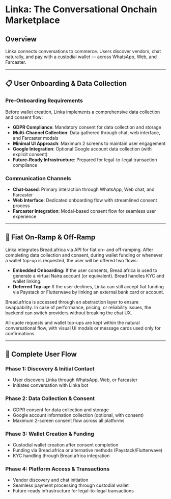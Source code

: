 # Linka: The Conversational Onchain Marketplace
## Overview
Linka connects conversations to commerce. Users discover vendors, chat naturally, and pay with a custodial wallet — across WhatsApp, Web, and Farcaster.

---

## 📋 User Onboarding & Data Collection

### Pre-Onboarding Requirements
Before wallet creation, Linka implements a comprehensive data collection and consent flow:

- **GDPR Compliance**: Mandatory consent for data collection and storage
- **Multi-Channel Collection**: Data gathered through chat, web interface, and Farcaster modals
- **Minimal UI Approach**: Maximum 2 screens to maintain user engagement
- **Google Integration**: Optional Google account data collection (with explicit consent)
- **Future-Ready Infrastructure**: Prepared for legal-to-legal transaction compliance

### Communication Channels
- **Chat-based**: Primary interaction through WhatsApp, Web chat, and Farcaster
- **Web Interface**: Dedicated onboarding flow with streamlined consent process
- **Farcaster Integration**: Modal-based consent flow for seamless user experience

---

## 🧾 Fiat On-Ramp & Off-Ramp

Linka integrates Bread.africa via API for fiat on- and off-ramping. After completing data collection and consent, during wallet funding or whenever a wallet top-up is requested, the user will be offered two flows:

- **Embedded Onboarding:** If the user consents, Bread.africa is used to generate a virtual Naira account (or equivalent). Bread handles KYC and wallet linking.
- **Deferred Top-up:** If the user declines, Linka can still accept fiat funding via Paystack or Flutterwave by linking an external bank card or account.

Bread.africa is accessed through an abstraction layer to ensure swappability. In case of performance, pricing, or reliability issues, the backend can switch providers without breaking the chat UX.

All quote requests and wallet top-ups are kept within the natural conversational flow, with visual UI modals or message cards used only for confirmations.

---

## 🔄 Complete User Flow

### Phase 1: Discovery & Initial Contact
- User discovers Linka through WhatsApp, Web, or Farcaster
- Initiates conversation with Linka bot

### Phase 2: Data Collection & Consent
- GDPR consent for data collection and storage
- Google account information collection (optional, with consent)
- Maximum 2-screen consent flow across all platforms

### Phase 3: Wallet Creation & Funding
- Custodial wallet creation after consent completion
- Funding via Bread.africa or alternative methods (Paystack/Flutterwave)
- KYC handling through Bread.africa integration

### Phase 4: Platform Access & Transactions
- Vendor discovery and chat initiation
- Seamless payment processing through custodial wallet
- Future-ready infrastructure for legal-to-legal transactions
